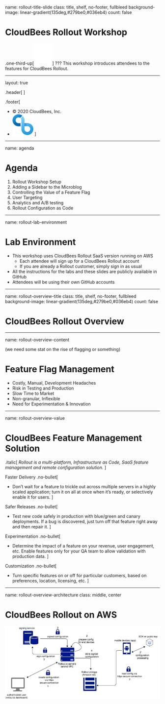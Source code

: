 name: rollout-title-slide
class: title, shelf, no-footer, fullbleed
background-image: linear-gradient(135deg,#279be0,#036eb4)
count: false


# CloudBees Rollout Workshop
.one-third-up[![:scale 10%](../img/Rollout-white.svg)]
???
This workshop introduces attendees to the features for CloudBees Rollout.

---
layout: true

.header[
]

.footer[
- © 2020 CloudBees, Inc.
- ![:scale 100%](../img/CloudBees-Submark-Full-Color.svg)
]
---
name: agenda
# Agenda

1. Rollout Workshop Setup
2. Adding a Sidebar to the Microblog
3. Controlling the Value of a Feature Flag
4. User Targeting
5. Analytics and A/B testing
6. Rollout Configuration as Code

---
name: rollout-lab-environment
# Lab Environment

* This workshop uses CloudBees Rollout SaaS version running on AWS
  * Each attendee will sign up for a CloudBees Rollout account
  * If you are already a Rollout customer, simply sign in as usual
* All the instructions for the labs and these slides are publicly available in GitHub
* Attendees will be using their own GitHub accounts

---
name: rollout-overview-title
class: title, shelf, no-footer, fullbleed
background-image: linear-gradient(135deg,#279be0,#036eb4)
count: false

# CloudBees Rollout Overview

---
name: rollout-overview-content

(we need some stat on the rise of flagging or something)

# Feature Flag Management
* Costly, Manual, Development Headaches
* Risk in Testing and Production
* Slow Time to Market
* Non-granular, Inflexible
* Need for Experimentation & Innovation

---
name: rollout-overview-value
# CloudBees Feature Management Solution
.italic[
  *Rollout is a multi-platform, Infrastructure as Code,
SaaS feature management and remote configuration solution.*
]

Faster Delivery
.no-bullet[
* Don’t wait for a feature to trickle out across multiple servers in a highly scaled application; turn it on all at once when it’s ready, or selectively enable it for users.
]

Safer Releases
.no-bullet[
* Test new code  safely in production with blue/green and canary deployments. If a bug is discovered, just turn off that feature right away and then repair it.
]

Experimentation
.no-bullet[
* Determine the impact of a feature on your revenue, user engagement, etc. Enable features only for your QA team to allow validation with production data.
]

Customization
.no-bullet[
* Turn specific features on or off for particular customers, based on preferences, location, licensing, etc.
]

---
name: rollout-overview-architecture
class: middle, center

# CloudBees Rollout on AWS
![:scale 75%](img/rollout_saas_arch.jpg)
